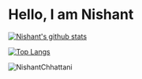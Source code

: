 # Hello, I am Nishant 


<!--
**NishantChhattani/NishantChhattani** is a ✨ _special_ ✨ repository because its `README.md` (this file) appears on your GitHub profile.

Here are some ideas to get you started:

- 🔭 I’m currently working on ...
- 🌱 I’m currently learning ...
- 👯 I’m looking to collaborate on ...
- 🤔 I’m looking for help with ...
- 💬 Ask me about ...
- 📫 How to reach me: ...
- 😄 Pronouns: ...
- ⚡ Fun fact: ...
-->
<a href="https://github.com/NishantChhattani/github-readme-stats">
  <img align="center" src="https://github-readme-stats.vercel.app/api?username=NishantChhattani&theme=tokyonight&show_icons=true" alt="Nishant's github stats" />
</a>

[![Top Langs](https://github-readme-stats.vercel.app/api/top-langs/?username=NishantChhattani&layout=compact&theme=tokyonight&show_icons=true)](https://github.com/NishantChhattani/github-readme-stats)

<p align="left"> <img src="https://komarev.com/ghpvc/?username=NishantChhattani&theme=tokyonight" alt="NishantChhattani" /> </p>

